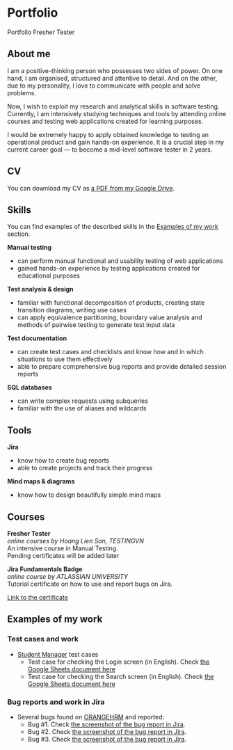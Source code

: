 # Portfolio
Portfolio Fresher Tester

## About me

I am a positive-thinking person who possesses two sides of power. On one hand, I am organised, structured and attentive to detail. And on the other, due to my personality, I love to communicate with people and solve problems.

Now, I wish to exploit my research and analytical skills in software testing. Currently, I am intensively studying techniques and tools by attending online courses and testing web applications created for learning purposes.

I would be extremely happy to apply obtained knowledge to testing an operational product and gain hands-on experience. It is a crucial step in my current career goal — to become a mid-level software tester in 2 years.

## CV
You can download my CV as [a PDF from my Google Drive](https://drive.google.com/file/d/11FJNgtF8fAgEQIFJ0aA9S9O8_6_7Jgp-/view?usp=sharing).

## Skills

You can find examples of the described skills in the [Examples of my work](#examples-of-my-work) section.

__Manual testing__
  * can perform manual functional and usability testing of web applications
  * gained hands-on experience by testing applications created for educational purposes

__Test analysis & design__
  * familiar with functional decomposition of products, creating state transition diagrams, writing use cases
  * can apply equivalence partitioning, boundary value analysis and methods of pairwise testing to generate test input data

__Test documentation__
  * can create test cases and checklists and know how and in which situations to use them effectively
  * able to prepare comprehensive bug reports and provide detailed session reports

__SQL databases__
  * can write complex requests using subqueries
  * familiar with the use of aliases and wildcards

## Tools

__Jira__
  * know how to create bug reports
  * able to create projects and track their progress


__Mind maps & diagrams__
  * know how to design beautifully simple mind maps

## Courses

__Fresher Tester__  
*online courses by Hoang Lien Son, TESTINGVN*  
An intensive course in Manual Testing.  
Pending certificates will be added later

__Jira Fundamentals Badge__  
*online course by ATLASSIAN UNIVERSITY*  
Tutorial certificate on how to use and report bugs on Jira.

[Link to the certificate](https://university.atlassian.com/student/award/jV6fu6C9ibYwRMyPm1x8S4Ce)

## Examples of my work

### Test cases and work

- [Student Manager](https://drive.google.com/file/d/1ORT-LLXFwpMQqyRqqniwpVbf1l7CWn92/view?usp=sharing) test cases
  * Test case for checking the Login screen (in English). Check [the Google Sheets document here](https://docs.google.com/spreadsheets/d/1cz6PzzVyuq9dNE7RGKdAgLAgR0cu9Bz5/edit?usp=sharing&ouid=108409828149713322198&rtpof=true&sd=true)
   * Test case for checking the Search screen (in English). Check [the Google Sheets document here](https://docs.google.com/spreadsheets/d/1hIig87AixbM9LDvmmyKsh7sx21B4qLuy/edit?usp=sharing&ouid=108409828149713322198&rtpof=true&sd=true)



### Bug reports and work in Jira

- Several bugs found on [ORANGEHRM](https://opensource-demo.orangehrmlive.com/web/index.php/auth/login) and reported:
  * Bug #1. Check [the screenshot of the bug report in Jira](https://drive.google.com/file/d/1mJ7usmdfgoEqqki2EqO2QeSoMb0RRsSC/view?usp=sharing).
  * Bug #2. Check [the screenshot of the bug report in Jira](https://drive.google.com/file/d/1L7qgll8ujwQ1RCS2Ci9l_7IwrDsAPGNw/view?usp=sharing).
  * Bug #3. Check [the screenshot of the bug report in Jira](https://drive.google.com/file/d/1da6XVb8Xgo_570AnQGGHxU0Rv8wIWgzc/view?usp=sharing).

